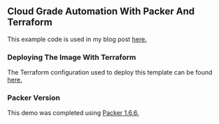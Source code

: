 ## Cloud Grade Automation With Packer And Terraform
This example code is used in my blog post [here.](https://wcollins.io/post/2021/cloud-grade-automation-with-packer-and-terraform/)

### Deploying The Image With Terraform
The Terraform configuration used to deploy this template can be found [here.](https://github.com/wcollins/terraform-azure-demo-vm)

### Packer Version
This demo was completed using [Packer 1.6.6.](https://releases.hashicorp.com/packer/1.6.6/packer_1.6.6_linux_amd64.zip)